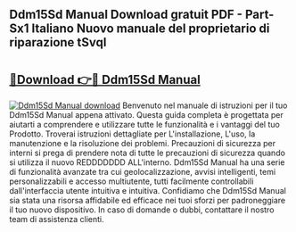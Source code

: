 ## Ddm15Sd Manual Download gratuit PDF - Part-Sx1 Italiano Nuovo manuale del proprietario di riparazione tSvql

# <h2><a href="http://dfbr8xk.blite.top/?on=Ddm15Sd+Manual">🔗Download 👉🔴 Ddm15Sd Manual</a></h2>

[![Ddm15Sd Manual download](https://i.imgur.com/lujVjoI.png)](http://dfbr8xk.blite.top/?on=Ddm15Sd+Manual)
Benvenuto nel manuale di istruzioni per il tuo Ddm15Sd Manual appena attivato. Questa guida completa è progettata per aiutarti a comprendere e utilizzare tutte le funzionalità e i vantaggi del tuo Prodotto. Troverai istruzioni dettagliate per L'installazione, L'uso, la manutenzione e la risoluzione dei problemi. Precauzioni di sicurezza per interni si prega di prendere nota di tutte le precauzioni di sicurezza quando si utilizza il nuovo REDDDDDDD ALL'interno. Ddm15Sd Manual ha una serie di funzionalità avanzate tra cui geolocalizzazione, avvisi intelligenti, temi personalizzabili e accesso multiutente, tutti facilmente controllabili dall'interfaccia utente intuitiva e intuitiva. Confidiamo che Ddm15Sd Manual sia stata una risorsa affidabile ed efficace nei tuoi sforzi per padroneggiare il tuo nuovo dispositivo. In caso di domande o dubbi, contattare il nostro team di assistenza clienti.
